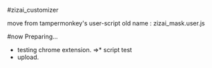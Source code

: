 #zizai_customizer

move from tampermonkey's user-script
old name : zizai_mask.user.js

#now Preparing...
* testing chrome extension.
=>* script test
* upload.
